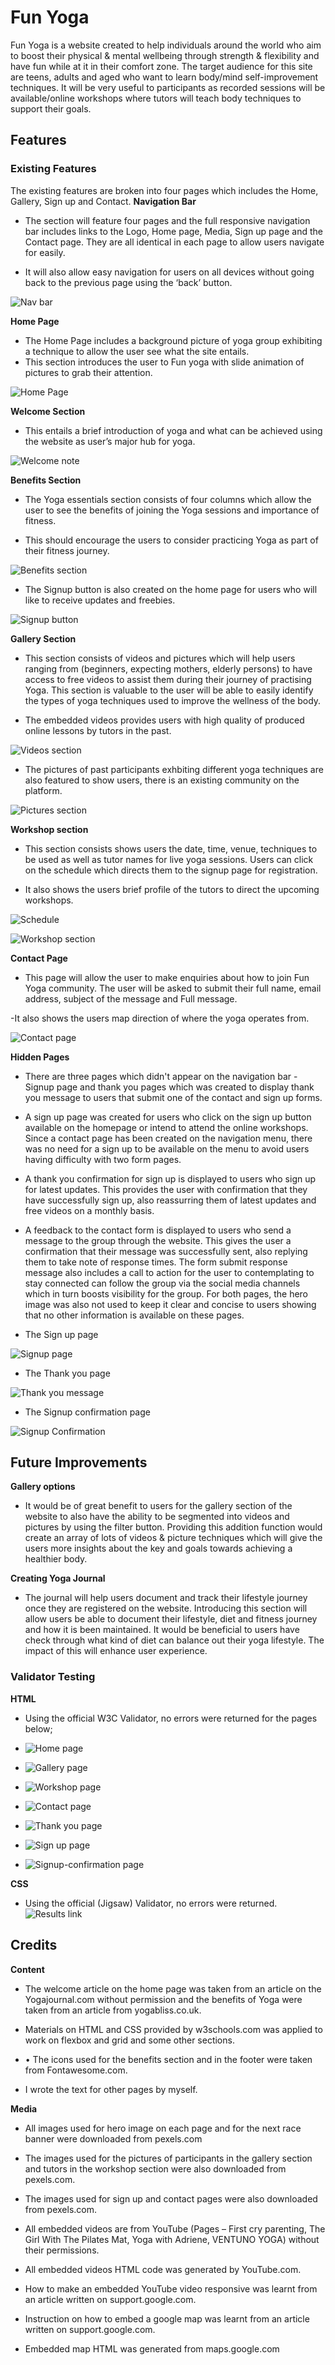 # Fun Yoga
Fun Yoga is a website created to help individuals around the world who aim to boost their physical & mental wellbeing through strength & flexibility and have fun while at it in their comfort zone. The target audience for this site are teens, adults and aged who want to learn body/mind self-improvement techniques.
It will be very useful to participants as recorded sessions will be available/online workshops where tutors will teach body techniques to support their goals.

## Features

### Existing Features

The existing features are broken into four pages which includes the Home, Gallery, Sign up and Contact.
 __Navigation Bar__

- The section will feature four pages and the full responsive navigation bar includes links to the Logo, Home page, Media, Sign up page and the Contact page. They are all identical in each page to allow users navigate for easily.

- It will also allow easy navigation for users on all devices without going back to the previous page using the ‘back’ button.

![Nav bar](https://github.com/RH-devs/YOGA-PROJECT/blob/main/assets/images/navbar.PNG)


__Home Page__

- The Home Page includes a background picture of yoga group exhibiting a technique to allow the user see what the site entails.
- This section introduces the user to Fun yoga with slide animation of pictures to grab their attention.

![Home Page](https://github.com/RH-devs/YOGA-PROJECT/blob/main/assets/images/funyoga-homepgae.PNG)

__Welcome Section__

- This entails a brief introduction of yoga and what can be achieved using the website as user’s major hub for yoga.

![Welcome note](https://github.com/RH-devs/YOGA-PROJECT/blob/main/assets/images/welcomenote.PNG)

__Benefits Section__

- The Yoga essentials section consists of four columns which allow the user to see the benefits of joining the Yoga sessions and importance of fitness.

- This should encourage the users to consider practicing Yoga as part of their fitness journey.

![Benefits section](https://github.com/RH-devs/YOGA-PROJECT/blob/main/assets/images/yogabenefits.PNG)

- The Signup button is also created on the home page for users who will like to receive updates and freebies.

![Signup button](https://github.com/RH-devs/YOGA-PROJECT/blob/main/assets/images/signupbutton.PNG)

__Gallery Section__

- This section consists of videos and pictures which will help users ranging from (beginners, expecting mothers, elderly persons) to have access to free videos to assist them during their journey of practising Yoga. This section is valuable to the user will be able to easily identify the types of yoga techniques used to improve the wellness of the body.

- The embedded videos provides users with high quality of produced online lessons by tutors in the past.

![Videos section](https://github.com/RH-devs/YOGA-PROJECT/blob/main/assets/images/yogavideos.PNG)

- The pictures of past participants exhbiting different yoga techniques are also featured to show users, there is an existing community on the platform.

![Pictures section](https://github.com/RH-devs/YOGA-PROJECT/blob/main/assets/images/yoga-gallery-section.PNG)

__Workshop section__

- This section consists shows users the date, time, venue, techniques to be used as well as tutor names for live yoga sessions. Users can click on the schedule which directs them to the signup page for registration.

- It also shows the users brief profile of the tutors to direct the upcoming workshops.

![Schedule](https://github.com/RH-devs/YOGA-PROJECT/blob/main/assets/images/yoga-wrkshp-times.PNG)

![Workshop section](https://github.com/RH-devs/YOGA-PROJECT/blob/main/assets/images/yoga-onlinetutors.PNG)

__Contact Page__

- This page will allow the user to make enquiries about how to join Fun Yoga community. The user will be asked to submit their full name, email address, subject of the message and Full message.

-It also shows the users map direction of where the yoga operates from.

![Contact page](https://github.com/RH-devs/YOGA-PROJECT/blob/main/assets/images/yogacontactpage.PNG)


__Hidden Pages__

- There are three pages which didn't appear on the navigation bar -Signup page and thank you pages which was created to display thank you message to users that submit one of the contact and sign up forms.

- A sign up page was created for users who click on the sign up button available on the homepage or intend to attend the online workshops. Since a contact page has been created on the navigation menu, there was no need for a sign up to be available on the menu to avoid users having difficulty with two form pages.

- A thank you confirmation for sign up is displayed to users who sign up for latest updates. This provides the user with confirmation that they have successfully sign up, also reassurring them of latest updates and free videos on a monthly basis.

- A feedback to the contact form is displayed to users who send a message to the group through the website. This gives the user a confirmation that their message was successfully sent, also replying them to take note of response times.
The form submit response message also includes a call to action for the user to contemplating to stay connected can follow the group via the social media channels which in turn boosts visibility for the group.
For both pages, the hero image was also not used to keep it clear and concise to users showing that no other information is available on these pages.

- The Sign up page

![Signup page](https://github.com/RH-devs/YOGA-PROJECT/blob/main/assets/images/signuppage.PNG)

- The Thank you page

![Thank you message](https://github.com/RH-devs/YOGA-PROJECT/blob/main/assets/images/thankyoupage.PNG)

- The Signup confirmation page

![Signup Confirmation](https://github.com/RH-devs/YOGA-PROJECT/blob/main/assets/images/signupconfirmation.PNG)

## Future Improvements

__Gallery options__

- It would be of great benefit to users for the gallery section of the website to also have the ability to be segmented into videos and pictures by using the filter button. Providing this addition function would create an array of lots of videos & picture techniques which will give the users more insights about the key and goals towards achieving a healthier body. 

__Creating Yoga Journal__

- The journal will help users document and track their lifestyle journey once they are registered on the website. Introducing this section will allow users be able to document their lifestyle, diet and fitness journey and how it is been maintained. It would be beneficial to users have check through what kind of diet can balance out their yoga lifestyle. The impact of this will enhance user experience.

### Validator Testing

__HTML__

- Using  the official W3C Validator, no errors were returned for the pages below;

- ![Home page](https://validator.w3.org/nu/?doc=https%3A%2F%2Frh-devs.github.io%2FYOGA-PROJECT%2Findex.html)
- ![Gallery page](https://validator.w3.org/nu/?doc=https%3A%2F%2Frh-devs.github.io%2FYOGA-PROJECT%2Fgallery.html)
- ![Workshop page](https://validator.w3.org/nu/?doc=https%3A%2F%2Frh-devs.github.io%2FYOGA-PROJECT%2Fworkshop.html)
- ![Contact page](https://validator.w3.org/nu/?doc=https%3A%2F%2Frh-devs.github.io%2FYOGA-PROJECT%2Fcontact.html)
- ![Thank you page](https://validator.w3.org/nu/?doc=https%3A%2F%2Frh-devs.github.io%2FYOGA-PROJECT%2Fthankyou.html)
- ![Sign up page](https://validator.w3.org/nu/?doc=https%3A%2F%2Frh-devs.github.io%2FYOGA-PROJECT%2Fsignup.html)
- ![Signup-confirmation page](https://validator.w3.org/nu/?doc=https%3A%2F%2Frh-devs.github.io%2FYOGA-PROJECT%2Fsignup-confirmation.html)

__CSS__
- Using the official (Jigsaw) Validator, no errors were returned.
![Results link](https://jigsaw.w3.org/css-validator/validator?uri=https%3A%2F%2Frh-devs.github.io%2FYOGA-PROJECT%2F&profile=css3svg&usermedium=all&warning=1&vextwarning=&lang=en)


## Credits
__Content__

- The welcome article on the home page was taken from an article on the Yogajournal.com without permission and the benefits of Yoga were taken from an article from yogabliss.co.uk.

- Materials on HTML and CSS provided by w3schools.com was applied to work on flexbox and grid and some other sections.

- •	The icons used for the benefits section and in the footer were taken from Fontawesome.com.

- I wrote the text for other pages by myself.

__Media__

- All images used for hero image on each page and for the next race banner were downloaded from pexels.com

- The images used for the pictures of participants in the gallery section and tutors in the workshop section were also downloaded from pexels.com.

- The images used for sign up and contact pages were also downloaded from pexels.com.

- All embedded videos are from YouTube (Pages – First cry parenting, The Girl With The Pilates Mat, Yoga with Adriene, VENTUNO YOGA) without their permissions.

- All embedded videos HTML code was generated by YouTube.com.

- How to make an embedded YouTube video responsive was learnt from an article written on support.google.com.

- Instruction on how to embed a google map was learnt from an article written on support.google.com.

- Embedded map HTML was generated from maps.google.com














